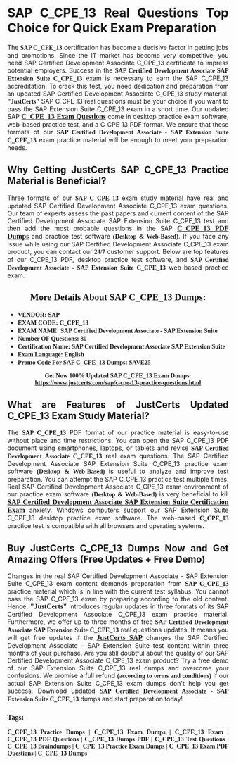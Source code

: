 <h1 style="text-align: justify;"><strong>SAP C_CPE_13 Real Questions Top Choice for Quick Exam Preparation</strong></h1>

<p style="text-align: justify;">The <span style="font-family:Georgia,serif;"><strong>SAP C_CPE_13</strong></span> certification has become a decisive factor in getting jobs and promotions. Since the IT market has become very competitive, you need SAP Certified Development Associate C_CPE_13 certificate to impress potential employers. Success in the <span style="font-family:Georgia,serif;"><strong>SAP Certified Development Associate SAP Extension Suite C_CPE_13</strong></span> exam is necessary to earn the SAP C_CPE_13 accreditation. To crack this test, you need dedication and preparation from an updated SAP Certified Development Associate C_CPE_13 study material. <span style="font-size:14px;"><span style="font-family:Georgia,serif;"><strong>"JustCerts"</strong></span></span> SAP C_CPE_13 real questions must be your choice if you want to pass the SAP Extension Suite C_CPE_13 exam in a short time. Our updated SAP <a href="https://www.justcerts.com/sap/c-cpe-13-practice-questions.html"><span style="font-size:16px;"><span style="font-family:Georgia,serif;"><strong>C_CPE_13 Exam Questions</strong></span></span></a> come in desktop practice exam software, web-based practice test, and a C_CPE_13 PDF format. We ensure that these formats of our <span style="font-family:Georgia,serif;"><strong>SAP Certified Development Associate - SAP Extension Suite C_CPE_13</strong></span> exam practice material will be enough to meet your preparation needs.</p>

<h2 style="text-align: justify;"><strong>Why Getting JustCerts SAP C_CPE_13 Practice Material is Beneficial?</strong></h2>

<p style="text-align: justify;">Three formats of our <span style="font-family:Georgia,serif;"><strong>SAP C_CPE_13</strong></span> exam study material have real and updated SAP Certified Development Associate C_CPE_13 exam questions. Our team of experts assess the past papers and current content of the SAP Certified Development Associate SAP Extension Suite C_CPE_13 test and then add the most probable questions in the SAP <a href="https://www.justcerts.com/sap/c-cpe-13-practice-questions.html"><span style="font-size:16px;"><span style="font-family:Georgia,serif;"><strong>C_CPE_13 PDF Dumps</strong></span></span></a> and practice test software <span style="font-family:Georgia,serif;"><strong>(Desktop & Web-Based)</strong></span>. If you face any issue while using our SAP Certified Development Associate C_CPE_13 exam product, you can contact our <span style="font-family:Georgia,serif;"><strong>24/7</strong></span> customer support. Below are top features of our C_CPE_13 PDF, desktop practice test software, and <span style="font-family:Georgia,serif;"><strong>SAP Certified Development Associate - SAP Extension Suite C_CPE_13</strong></span> web-based practice exam.</p>

<h2 style="text-align: center;"><strong><span style="font-family:Georgia,serif;">More Details About SAP C_CPE_13 Dumps:</span></strong></h2>

<ul>
	<li style="text-align: justify;"><span style="font-size:14px;"><span style="font-family:Georgia,serif;"><strong>VENDOR: SAP</strong></span></span></li>
	<li style="text-align: justify;"><span style="font-size:14px;"><span style="font-family:Georgia,serif;"><strong>EXAM CODE: C_CPE_13</strong></span></span></li>
	<li style="text-align: justify;"><span style="font-size:14px;"><span style="font-family:Georgia,serif;"><strong>EXAM NAME: SAP Certified Development Associate - SAP Extension Suite</strong></span></span></li>
	<li style="text-align: justify;"><span style="font-size:14px;"><span style="font-family:Georgia,serif;"><strong>Number OF Questions: 80</strong></span></span></li>
	<li style="text-align: justify;"><span style="font-size:14px;"><span style="font-family:Georgia,serif;"><strong>Certification Name: SAP Certified Development Associate SAP Extension Suite</strong></span></span></li>
	<li style="text-align: justify;"><span style="font-size:14px;"><span style="font-family:Georgia,serif;"><strong>Exam Language: English</strong></span></span></li>
	<li style="text-align: justify;"><span style="font-size:14px;"><span style="font-family:Georgia,serif;"><strong>Promo Code For SAP C_CPE_13 Dumps: SAVE25</strong></span></span></li>
</ul>

<p style="text-align: center;"><strong><span style="font-family:Georgia,serif;"><span style="font-size:14px;">Get Now 100% Updated SAP C_CPE_13 Exam Dumps:</span> <a href="https://www.justcerts.com/sap/c-cpe-13-practice-questions.html">https://www.justcerts.com/sap/c-cpe-13-practice-questions.html</a></span></strong></p>

<h2 style="text-align: justify;"><strong>What are Features of JustCerts Updated C_CPE_13 Exam Study Material?</strong></h2>

<p style="text-align: justify;">The <span style="font-family:Georgia,serif;"><strong>SAP C_CPE_13</strong></span> PDF format of our practice material is easy-to-use without place and time restrictions. You can open the SAP C_CPE_13 PDF document using smartphones, laptops, or tablets and revise <span style="font-family:Georgia,serif;"><strong>SAP Certified Development Associate C_CPE_13</strong></span> real exam questions. The SAP Certified Development Associate SAP Extension Suite C_CPE_13 practice exam software <span style="font-family:Georgia,serif;"><strong>(Desktop & Web-Based)</strong></span> is useful to analyze and improve test preparation. You can attempt the SAP C_CPE_13 practice test multiple times. Real SAP Certified Development Associate C_CPE_13 exam environment of our practice exam software <span style="font-family:Georgia,serif;"><strong>(Desktop & Web-Based)</strong></span> is very beneficial to kill <a href="https://www.justcerts.com/sap/sap-certified-development-associate-certification-exams.html"><span style="font-size:16px;"><span style="font-family:Georgia,serif;"><strong>SAP Certified Development Associate SAP Extension Suite Certification Exam</strong></span></span></a> anxiety. Windows computers support our SAP Extension Suite C_CPE_13 desktop practice exam software. The web-based <span style="font-family:Georgia,serif;"><strong>C_CPE_13 </strong></span> practice test is compatible with all browsers and operating systems.</p>

<h2 style="text-align: justify;"><strong>Buy JustCerts C_CPE_13 Dumps Now and Get Amazing Offers (Free Updates + Free Demo)</strong></h2>

<p style="text-align: justify;">Changes in the real SAP Certified Development Associate - SAP Extension Suite C_CPE_13 exam content demands preparation from <span style="font-family:Georgia,serif;"><strong>SAP C_CPE_13</strong></span> practice material which is in line with the current test syllabus. You cannot pass the SAP C_CPE_13 exam by preparing according to the old content. Hence, <span style="font-size:16px;"><span style="font-family:Georgia,serif;"><strong>"JustCerts"</strong></span></span> introduces regular updates in three formats of its SAP Certified Development Associate C_CPE_13 exam practice material. Furthermore, we offer up to three months of free <span style="font-family:Georgia,serif;"><strong>SAP Certified Development Associate SAP Extension Suite C_CPE_13 </strong></span>real questions updates. It means you will get free updates if the <a href="https://www.justcerts.com/sap-certification-exams.html"><span style="font-size:16px;"><span style="font-family:Georgia,serif;"><strong>JustCerts SAP</strong></span></span></a> changes the SAP Certified Development Associate - SAP Extension Suite test content within three months of your purchase. Are you still doubtful about the quality of our SAP Certified Development Associate C_CPE_13 exam product? Try a free demo of our SAP Extension Suite C_CPE_13 real dumps and overcome your confusions. We promise a full refund <span style="font-family:Georgia,serif;"><strong>(according to terms and conditions)</strong></span> if our actual SAP Extension Suite C_CPE_13 exam dumps don't help you get success. Download updated <span style="font-family:Georgia,serif;"><strong>SAP Certified Development Associate - SAP Extension Suite C_CPE_13</strong></span> dumps and start preparation today!</p>

<h3 style="text-align: justify;"><span style="font-family:Georgia,serif;"><strong>Tags:</strong></span></h3>

<p style="text-align: justify;"><span style="font-family:Georgia,serif;"><strong>C_CPE_13 Practice Dumps | C_CPE_13 Exam Dumps | C_CPE_13 Exam | C_CPE_13 PDF Questions | C_CPE_13 Dumps PDF | C_CPE_13 Test Questions | C_CPE_13 Braindumps | C_CPE_13 Practice Exam Dumps | C_CPE_13 Exam PDF Questions | C_CPE_13 Dumps</strong></span></p>
